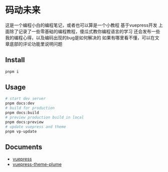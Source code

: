 # 码动未来

这是一个编程小白的编程笔记，或者也可以算是一个小教程
基于vuepress开发
上面除了记录了一些零基础的编程教程，傻瓜式教你编程语言的学习
还会发布一些我的编程心得，以及编码出现的bug是如何解决的
如果有哪里看不懂，可以在文章底部的评论功能里说明问题

## Install

```sh
pnpm i
```

## Usage

```sh
# start dev server
pnpm docs:dev
# build for production
pnpm docs:build
# preview production build in local
pnpm docs:preview
# update vuepress and theme
pnpm vp-update
```

## Documents

- [vuepress](https://vuepress.vuejs.org/)
- [vuepress-theme-plume](https://theme-plume.vuejs.press/)
